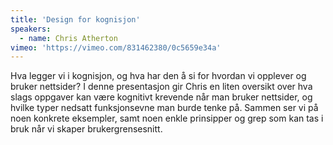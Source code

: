 ```yaml
---
title: 'Design for kognisjon'
speakers:
  - name: Chris Atherton
vimeo: 'https://vimeo.com/831462380/0c5659e34a'
---
```


Hva legger vi i kognisjon, og hva har den å si for hvordan vi opplever og bruker nettsider? I denne presentasjon gir Chris en liten oversikt over hva slags oppgaver kan være kognitivt krevende når man bruker nettsider, og hvilke typer nedsatt funksjonsevne man burde tenke på. Sammen ser vi på noen konkrete eksempler, samt noen enkle prinsipper og grep som kan tas i bruk når vi skaper brukergrensesnitt.